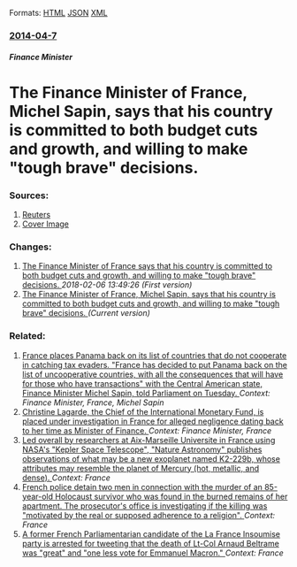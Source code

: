 
Formats: [HTML](/news/2014/04/7/the-finance-minister-of-france-michel-sapin-says-that-his-country-is-committed-to-both-budget-cuts-and-growth-and-willing-to-make-tough.html)  [JSON](/news/2014/04/7/the-finance-minister-of-france-michel-sapin-says-that-his-country-is-committed-to-both-budget-cuts-and-growth-and-willing-to-make-tough.json)  [XML](/news/2014/04/7/the-finance-minister-of-france-michel-sapin-says-that-his-country-is-committed-to-both-budget-cuts-and-growth-and-willing-to-make-tough.xml)  

### [2014-04-7](/news/2014/04/7/index.md)

##### Finance Minister
# The Finance Minister of France, Michel Sapin, says that his country is committed to both budget cuts and growth, and willing to make "tough brave" decisions. 




### Sources:

1. [Reuters](https://www.reuters.com/article/2014/04/07/us-germany-france-idUSBREA360S620140407)
1. [Cover Image](https://s1.reutersmedia.net/resources/r/?m=02&d=20140407&t=2&i=880140979&w=&fh=545px&fw=&ll=&pl=&sq=&r=CBREA360XV100)

### Changes:

1. [The Finance Minister of France says that his country is committed to both budget cuts and growth, and willing to make "tough brave" decisions. ](/news/2014/04/7/the-finance-minister-of-france-says-that-his-country-is-committed-to-both-budget-cuts-and-growth-and-willing-to-make-tough-brave-decision.md) _2018-02-06 13:49:26 (First version)_
1. [The Finance Minister of France, Michel Sapin, says that his country is committed to both budget cuts and growth, and willing to make "tough brave" decisions. ](/news/2014/04/7/the-finance-minister-of-france-michel-sapin-says-that-his-country-is-committed-to-both-budget-cuts-and-growth-and-willing-to-make-tough.md) _(Current version)_

### Related:

1. [France places Panama back on its list of countries that do not cooperate in catching tax evaders. "France has decided to put Panama back on the list of uncooperative countries, with all the consequences that will have for those who have transactions" with the Central American state, Finance Minister Michel Sapin, told Parliament on Tuesday. ](/news/2016/04/5/france-places-panama-back-on-its-list-of-countries-that-do-not-cooperate-in-catching-tax-evaders-france-has-decided-to-put-panama-back-on.md) _Context: Finance Minister, France, Michel Sapin_
2. [Christine Lagarde, the Chief of the International Monetary Fund, is placed under investigation in France for alleged negligence dating back to her time as Minister of Finance. ](/news/2014/08/27/christine-lagarde-the-chief-of-the-international-monetary-fund-is-placed-under-investigation-in-france-for-alleged-negligence-dating-back.md) _Context: Finance Minister, France_
3. [Led overall by researchers at Aix-Marseille Universite in France using NASA's "Kepler Space Telescope", "Nature Astronomy" publishes observations of what may be a new exoplanet named K2-229b, whose attributes may resemble the planet of Mercury (hot, metallic, and dense). ](/news/2018/03/27/led-overall-by-researchers-at-aix-marseille-universita-c-in-france-using-nasa-s-kepler-space-telescope-nature-astronomy-publishes-observ.md) _Context: France_
4. [French police detain two men in connection with the murder of an 85-year-old Holocaust survivor who was found in the burned remains of her apartment. The prosecutor's office is investigating if the killing was "motivated by the real or supposed adherence to a religion". ](/news/2018/03/26/french-police-detain-two-men-in-connection-with-the-murder-of-an-85-year-old-holocaust-survivor-who-was-found-in-the-burned-remains-of-her-a.md) _Context: France_
5. [A former French Parliamentarian candidate of the La France Insoumise party is arrested for tweeting that the death of Lt-Col Arnaud Beltrame was "great" and "one less vote for Emmanuel Macron." ](/news/2018/03/25/a-former-french-parliamentarian-candidate-of-the-la-france-insoumise-party-is-arrested-for-tweeting-that-the-death-of-lt-col-arnaud-beltrame.md) _Context: France_
